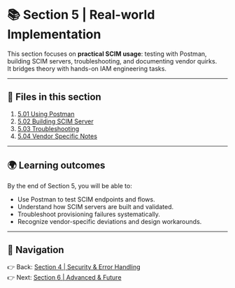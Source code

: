 # 📚 Section 5 | Real-world Implementation

This section focuses on **practical SCIM usage**: testing with Postman, building SCIM servers, troubleshooting, and documenting vendor quirks.  
It bridges theory with hands-on IAM engineering tasks.  

---

## 📖 Files in this section

1. [5.01 Using Postman](5.01-using-postman.md)  
2. [5.02 Building SCIM Server](5.02-building-scim-server.md)  
3. [5.03 Troubleshooting](5.03-troubleshooting.md)  
4. [5.04 Vendor Specific Notes](5.04-vendor-specific-notes.md)  

---

## 🌍 Learning outcomes

By the end of Section 5, you will be able to:  
- Use Postman to test SCIM endpoints and flows.  
- Understand how SCIM servers are built and validated.  
- Troubleshoot provisioning failures systematically.  
- Recognize vendor-specific deviations and design workarounds.  

---

## 🔗 Navigation

👉 Back: [Section 4 | Security & Error Handling](../4-security-error-handling/README.md)  
👉 Next: [Section 6 | Advanced & Future](../6-advanced-future/README.md)
